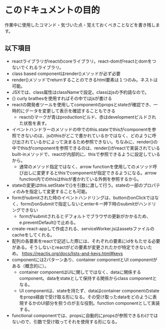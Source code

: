 # このドキュメントの目的
作業中に使用したコマンド・気づいた点・覚えておくべきことなどを書き残します。

## 以下項目
- reactライブラリがreactのcoreライブラリ。react-domがreactとdomをつないでくれるライブラリ。
- class based componentはrender()メソッドが必ず必要
- render()メソッドでreturnすることのできるhtml要素は１つのみ。ネストは可能。
- JSXでは、class属性はclassNameで設定。classはjsの予約語なので。
- {} curly brathesを使用すればその中ではjsが書ける
- reactの開発者ツールを使用してcomponentのpropsとstateが確認でき、一時的にデータを変更して表示を確認することもできる
  - reactのマークが青はproductionビルド、赤はdevelopmentビルドされた状態を表す。
- イベントハンドラーのメソッドの中でのthis.stateでthisがcomponentを参照できないのは、jsのthisがどこで書かれているかではなく、どのように呼び出されているかによって決まるため参照できない。ちなみに、render()の中でthisがcomponentを参照できるのは、render()がreactで実装されているbuilt-inメソッドで、reactが内部的に、thisで参照できるように設定しているから。
  - 通常のメソッド指定ではなく、arrow functionを使用してのメソッド呼び出しに変更するとthisでcomponentが指定できるようになる。arrow function内でのthisはthisが書かれている外側を参照するから。
- stateの変更はthis.setStateで{}を引数に渡して行う。stateの一部のプロパティのみを指定して変更することも可能。
- formがsubmitされた時のイベントハンドリングは、buttonのonClickではなく、formのonSubmitで指定しないとenterキー押下時のsubmitがハンドリングできない
  - formがsubmitされるとデフォルトでブラウザの更新がかかるため、e.preventDefault()で止める。
- create-react-appして作成される、serviceWorker.jsはassetsファイルのcacheをしてくれる。
- 配列の各要素をreactで記述した際には、それぞれの要素にidをもたせる必要がある。そうしないとreactがどの要素が変更されたかが特定できないため。
https://reactjs.org/docs/lists-and-keys.html#keys
- componentには2パターンあり、container componentとUI componentがある（概念的に）。
  - container componentはUIに関してではなく、dataに関係するcomponent。dataをstateとして保持する関係からclass componentとなる。
  - UI componentは、stateを持たず、dataはcontainer componentのstateをprops経由で受け取る形になる。その受け取ったdataをどのように表現するかのUI部分を担うのが主な役割。function componentとして実装する。
- functional componentでは、propsに自動的にpropsが参照できるわけではないので、引数で受け取ってそれを使用する形になる。
